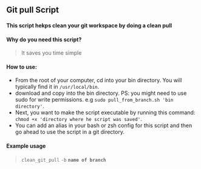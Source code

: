 ## Git pull Script

#### This script hekps clean your git workspace by doing a clean pull

#### Why do you need this script?
> It saves you time simple


#### How to use:

- From the root of your computer, cd into your bin directory. You will typically find it in `/usr/local/bin`.
- download and copy into the bin directory. PS: you might need to use sudo for write permissions. e.g `sudo pull_from_branch.sh 'bin directory'`.
- Next, you want to make the script executable by running this command: `chmod +x 'directory where he script was saved'`.
- You can add an alias in your bash or zsh config for this script and then go ahead to use the script in a git directory.

#### Example usage
> `clean_git_pull` `-b` **`name of branch`**